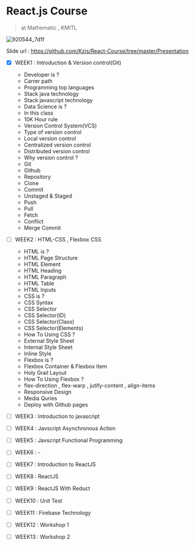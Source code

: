 # React.js Course
> at Mathematic , KMITL

![920544_7d1f](https://user-images.githubusercontent.com/25294734/34830048-42bcf876-f715-11e7-91ce-6f360a6ae9a5.jpg)

Slide url : https://github.com/Kzis/React-Course/tree/master/Presentation

- [x] WEEK1 : Introduction & Version control(Git)
  - Developer is ?
  - Carrer path
  - Programming top languages
  - Stack java technology
  - Stack javascript technology
  - Data Science is ?
  - In this class 
  - 10K Hour rule
  - Version Control System(VCS)
  - Type of version control
  - Local version control
  - Centralized version control
  - Distributed version control
  - Why version control ?
  - Git
  - Github
  - Repository
  - Clone
  - Commit
  - Unstaged & Staged
  - Push
  - Pull
  - Fetch
  - Conflict
  - Merge Commit
  
- [ ] WEEK2 : HTML-CSS , Flexbox CSS
  - HTML is ?
  - HTML Page Structure
  - HTML Element
  - HTML Heading
  - HTML Paragraph
  - HTML Table
  - HTML Inputs
  - CSS is ?
  - CSS Syntax
  - CSS Selector
  - CSS Selector(ID)
  - CSS Selector(Class)
  - CSS Selector(Elements)
  - How To Using CSS ?
  - External Style Sheet
  - Internal Style Sheet	
  - Inline Style
  - Flexbox is ?
  - Flexbox Container & Flexbox Item
  - Holy Grail Layout
  - How To Using Flexbox ?
  - flex-direction , flex-warp , jutify-content , align-items
  - Responsive Design
  - Media Quries
  - Deploy with Github pages
- [ ] WEEK3 : Introduction to javascript
- [ ] WEEK4 : Javscript Asynchronous Action
- [ ] WEEK5 : Javscript Functional Programming
- [ ] WEEK6 : -
- [ ] WEEK7 : Introduction to ReactJS
- [ ] WEEK8 : ReactJS
- [ ] WEEK9 : ReactJS With Reduct
- [ ] WEEK10 : Unit Test 
- [ ] WEEK11 : Firebase Technology
- [ ] WEEK12 : Workshop 1
- [ ] WEEK13 : Workshop 2

